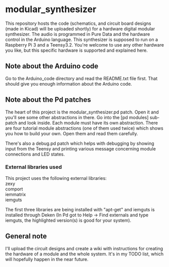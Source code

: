 # modular_synthesizer

This repository hosts the code (schematics, and circuit board designs (made in Kicad) will be uploaded shortly) for a hardware digital modular synthesizer. The audio is programmed in Pure Data and the hardware control in the Arduino language.
This synthesizer is supposed to run on a Raspberry Pi 3 and a Teensy3.2. You're welcome to use any other hardware you like, but this specific hardware is supported and explained here.


## Note about the Arduino code

Go to the Arduino_code directory and read the README.txt file first. That should give you enough information about the Arduino code.


## Note about the Pd patches

The heart of this project is the modular_synthesizer.pd patch. Open it and you'll see some other abstractions in there. Go into the [pd modules] sub-patch and look inside.
Each module must have its own abstraction. There are four tutorial module abstractions (one of them used twice) which shows you how to build your own. Open them and read them carefully.

There's also a debug.pd patch which helps with debugging by showing input from the Teensy and printing various message concerning module connections and LED states.

### External libraries used

This project uses the following external libraries:  
zexy  
comport  
iemmatrix  
iemguts

The first three libraries are being installed with "apt-get" and iemguts is installed through Deken (In Pd got to Help -> Find externals and type iemguts, the highlighted version(s) is good for your system).


## General note

I'll upload the circuit designs and create a wiki with instructions for creating the hardware of a module and the whole system. It's in my TODO list, which will hopefully happen in the near future.

